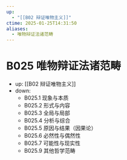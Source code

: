 ```yaml
---
up:
  - "[[B02 辩证唯物主义]]"
ctime: 2025-01-25T14:31:50
aliases:
  - 唯物辩证法诸范畴
---
```


# B025 唯物辩证法诸范畴

- up: [[B02 辩证唯物主义]]
- down:	
	- B025.1 现象与本质
	- B025.2 形式与内容
	- B025.3 全局与局部
	- B025.4 分析与综合
	- B025.5 原因与结果（因果论）
	- B025.6 必然性与偶然性
	- B025.7 可能性与现实性
	- B025.9 其他哲学范畴
	
